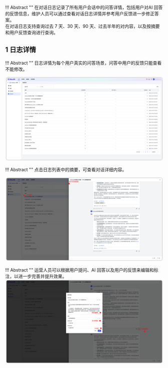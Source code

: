 
!!! Abstract ""
    在对话日志记录了所有用户会话中的问答详情，包括用户对AI 回答的反馈信息，维护人员可以通过查看对话日志详情并参考用户反馈进一步修正答案。       
    在对话日志支持查询过去 7 天、30 天、90 天、过去半年的对内容，以及按摘要和用户反馈查询进行查询。

## 1 日志详情

!!! Abstract ""
    日志详情为每个用户真实的问答场景，问答中用户的反馈只能查看不能修改。

![日志详情](../../img/app/loglist.png)

!!! Abstract ""
    点击日志列表中的摘要，可查看对话详细内容。

![引用分段](../../img/app/log_detail.png)

!!! Abstract ""
    运营人员可以根据用户提问、AI 回答以及用户的反馈来编辑和标注，以进一步完善并提升效果。
![引用分段](../../img/app/log_details_edit.png)